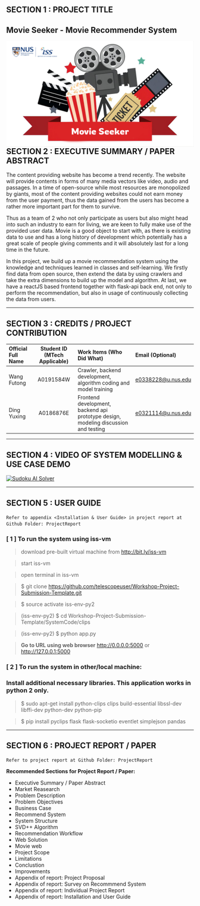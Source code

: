 ## SECTION 1 : PROJECT TITLE
## Movie Seeker - Movie Recommender System

<img src="/SystemCode/frontend/public/WebBG.png"
     style="float: left; margin-right: 0px;" />

---

## SECTION 2 : EXECUTIVE SUMMARY / PAPER ABSTRACT
The content providing website has become a trend recently. The website will provide contents in forms of many media vectors like video, audio and passages. In a time of open-source while most resources are monopolized by giants, most of the content providing websites could not earn money from the user payment, thus the data gained from the users has become a rather more important part for them to survive. 

Thus as a team of 2 who not only participate as users but also might head into such an industry to earn for living, we are keen to fully make use of the provided user data. Movie is a good object to start with, as there is existing data to use and has a long history of development which potentially has a great scale of people giving comments and it will absolutely last for a long time in the future.

In this project, we build up a movie recommendation system using the knowledge and techniques learned in classes and self-learning. We firstly find data from open source, then extend the data by using crawlers and take the extra dimensions to build up the model and algorithm. At last, we have a reactJS based frontend together with flask-api back end, not only to perform the recommendation, but also in usage of continuously collecting the data from users.  


---

## SECTION 3 : CREDITS / PROJECT CONTRIBUTION

| Official Full Name  | Student ID (MTech Applicable)  | Work Items (Who Did What) | Email (Optional) |
| :------------ |:---------------:| :-----| :-----|
| Wang Futong | A0191584W | Crawler, backend development, algorithm coding and model training| e0338228@u.nus.edu |
| Ding Yuxing | A0186876E | Frontend development, backend api prototype design, modeling discussion and testing| e0321114@u.nus.edu |


---

## SECTION 4 : VIDEO OF SYSTEM MODELLING & USE CASE DEMO

[![Sudoku AI Solver](http://img.youtube.com/vi/-AiYLUjP6o8/0.jpg)](https://youtu.be/-AiYLUjP6o8 "Sudoku AI Solver")

---

## SECTION 5 : USER GUIDE

`Refer to appendix <Installation & User Guide> in project report at Github Folder: ProjectReport`

### [ 1 ] To run the system using iss-vm

> download pre-built virtual machine from http://bit.ly/iss-vm

> start iss-vm

> open terminal in iss-vm

> $ git clone https://github.com/telescopeuser/Workshop-Project-Submission-Template.git

> $ source activate iss-env-py2

> (iss-env-py2) $ cd Workshop-Project-Submission-Template/SystemCode/clips

> (iss-env-py2) $ python app.py

> **Go to URL using web browser** http://0.0.0.0:5000 or http://127.0.0.1:5000

### [ 2 ] To run the system in other/local machine:
### Install additional necessary libraries. This application works in python 2 only.

> $ sudo apt-get install python-clips clips build-essential libssl-dev libffi-dev python-dev python-pip

> $ pip install pyclips flask flask-socketio eventlet simplejson pandas

---
## SECTION 6 : PROJECT REPORT / PAPER

`Refer to project report at Github Folder: ProjectReport`

**Recommended Sections for Project Report / Paper:**
- Executive Summary / Paper Abstract
- Market Reasearch
- Problem Description
- Problem Objectives
- Business Case
- Recommend System
- System Structure
- SVD++ Algorithm
- Recommendation Workflow
- Web Solution
- Movie web
- Project Scope
- Limitations
- Conclustion
- Improvements
- Appendix of report: Project Proposal
- Appendix of report: Survey on Recommmend System
- Appendix of report: Individual Project Report
- Appendix of report: Installation and User Guide
